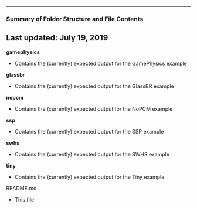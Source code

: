 --------------------------------------------------
### Summary of Folder Structure and File Contents
Last updated: July 19, 2019
--------------------------------------------------

**gamephysics**
  - Contains the (currently) expected output for the GamePhysics example

**glassbr**
  - Contains the (currently) expected output for the GlassBR example

**nopcm**
  - Contains the (currently) expected output for the NoPCM example

**ssp**
  - Contains the (currently) expected output for the SSP example

**swhs**
  - Contains the (currently) expected output for the SWHS example

**tiny**
  - Contains the (currently) expected output for the Tiny example

README.md
  - This file
